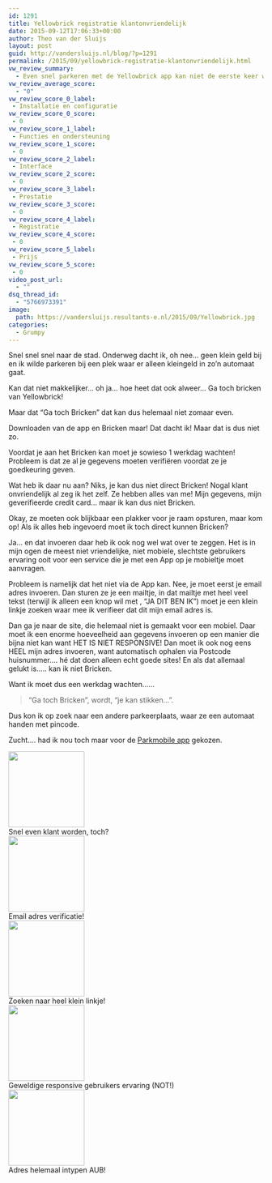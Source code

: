 ```yaml
---
id: 1291
title: Yellowbrick registratie klantonvriendelijk
date: 2015-09-12T17:06:33+00:00
author: Theo van der Sluijs
layout: post
guid: http://vandersluijs.nl/blog/?p=1291
permalink: /2015/09/yellowbrick-registratie-klantonvriendelijk.html
vw_review_summary:
  - Even snel parkeren met de Yellowbrick app kan niet de eerste keer want registratie is niet echt eenvoudig en duurt een werkdag! Niet gebruikt, dus ik kan dus geen punten geven!
vw_review_average_score:
  - "0"
vw_review_score_0_label:
 - Installatie en configuratie
vw_review_score_0_score:
 - 0
vw_review_score_1_label:
 - Functies en ondersteuning
vw_review_score_1_score:
 - 0
vw_review_score_2_label:
 - Interface
vw_review_score_2_score:
 - 0
vw_review_score_3_label:
 - Prestatie
vw_review_score_3_score:
 - 0
vw_review_score_4_label:
 - Registratie
vw_review_score_4_score:
 - 0
vw_review_score_5_label:
 - Prijs
vw_review_score_5_score:
 - 0
video_post_url:
  - ""
dsq_thread_id:
  - "5766973391"
image: 
  path: https://vandersluijs.resultants-e.nl/2015/09/Yellowbrick.jpg
categories:
  - Grumpy
---
```

Snel snel snel naar de stad. Onderweg dacht ik, oh nee… geen klein geld bij en ik wilde parkeren bij een plek waar er alleen kleingeld in zo’n automaat gaat.

Kan dat niet makkelijker… oh ja… hoe heet dat ook alweer… Ga toch bricken van Yellowbrick!

Maar dat &#8220;Ga toch Bricken&#8221; dat kan dus helemaal niet zomaar even.

<!--more-->

Downloaden van de app en Bricken maar! Dat dacht ik! Maar dat is dus niet zo.

Voordat je aan het Bricken kan moet je sowieso 1 werkdag wachten! Probleem is dat ze al je gegevens moeten verifiëren voordat ze je goedkeuring geven.

Wat heb ik daar nu aan? Niks, je kan dus niet direct Bricken! Nogal klant onvriendelijk al zeg ik het zelf. Ze hebben alles van me! Mijn gegevens, mijn geverifieerde credit card… maar ik kan dus niet Bricken.

Okay, ze moeten ook blijkbaar een plakker voor je raam opsturen, maar kom op! Als ik alles heb ingevoerd moet ik toch direct kunnen Bricken?

Ja… en dat invoeren daar heb ik ook nog wel wat over te zeggen. Het is in mijn ogen de meest niet vriendelijke, niet mobiele, slechtste gebruikers ervaring ooit voor een service die je met een App op je mobieltje moet aanvragen.

Probleem is namelijk dat het niet via de App kan. Nee, je moet eerst je email adres invoeren. Dan sturen ze je een mailtje, in dat mailtje met heel veel tekst (terwijl ik alleen een knop wil met , &#8220;JA DIT BEN IK&#8221;) moet je een klein linkje zoeken waar mee ik verifieer dat dit mijn email adres is.

Dan ga je naar de site, die helemaal niet is gemaakt voor een mobiel. Daar moet ik een enorme hoeveelheid aan gegevens invoeren op een manier die bijna niet kan want HET IS NIET RESPONSIVE! Dan moet ik ook nog eens HEEL mijn adres invoeren, want automatisch ophalen via Postcode huisnummer…. hé dat doen alleen echt goede sites! En als dat allemaal gelukt is….. kan ik niet Bricken.

Want ik moet dus een werkdag wachten……

> &#8220;Ga toch Bricken&#8221;, wordt, &#8220;je kan stikken…”.

Dus kon ik op zoek naar een andere parkeerplaats, waar ze een automaat handen met pincode.

Zucht…. had ik nou toch maar voor de <a href="http://www.parkmobile.nl/" target="_blank">Parkmobile app</a> gekozen.

<div id='gallery-8' class='gallery galleryid-1291 gallery-columns-3 gallery-size-thumbnail'>
    
  
  <div class='gallery-icon portrait'>
    <a href='https://www.vandersluijs.nl/blog/2015/09/yellowbrick-registratie-klantonvriendelijk.html/img_1206'><img width="150" height="150" src="https://vandersluijs.resultants-e.nl/2015/09/IMG_1206-150x150.jpg" class="attachment-thumbnail size-thumbnail" alt="" aria-describedby="gallery-8-1294" srcset="https://vandersluijs.resultants-e.nl/2015/09/IMG_1206-150x150.jpg 150w, https://vandersluijs.resultants-e.nl/2015/09/IMG_1206-65x65.jpg 65w" sizes="100vw" /></a>
  </div><figcaption class='wp-caption-text gallery-caption' id='gallery-8-1294'> Snel even klant worden, toch? </figcaption>   
  
  <div class='gallery-icon portrait'>
    <a href='https://www.vandersluijs.nl/blog/2015/09/yellowbrick-registratie-klantonvriendelijk.html/img_1207'><img width="150" height="150" src="https://vandersluijs.resultants-e.nl/2015/09/IMG_1207-150x150.jpg" class="attachment-thumbnail size-thumbnail" alt="" aria-describedby="gallery-8-1295" srcset="https://vandersluijs.resultants-e.nl/2015/09/IMG_1207-150x150.jpg 150w, https://vandersluijs.resultants-e.nl/2015/09/IMG_1207-65x65.jpg 65w" sizes="100vw" /></a>
  </div><figcaption class='wp-caption-text gallery-caption' id='gallery-8-1295'> Email adres verificatie! </figcaption>   
  
  <div class='gallery-icon portrait'>
    <a href='https://www.vandersluijs.nl/blog/2015/09/yellowbrick-registratie-klantonvriendelijk.html/img_1208'><img width="150" height="150" src="https://vandersluijs.resultants-e.nl/2015/09/IMG_1208-150x150.jpg" class="attachment-thumbnail size-thumbnail" alt="" aria-describedby="gallery-8-1296" srcset="https://vandersluijs.resultants-e.nl/2015/09/IMG_1208-150x150.jpg 150w, https://vandersluijs.resultants-e.nl/2015/09/IMG_1208-65x65.jpg 65w" sizes="100vw" /></a>
  </div><figcaption class='wp-caption-text gallery-caption' id='gallery-8-1296'> Zoeken naar heel klein linkje! </figcaption>   
  
  <div class='gallery-icon portrait'>
    <a href='https://www.vandersluijs.nl/blog/2015/09/yellowbrick-registratie-klantonvriendelijk.html/img_1209'><img width="150" height="150" src="https://vandersluijs.resultants-e.nl/2015/09/IMG_1209-150x150.jpg" class="attachment-thumbnail size-thumbnail" alt="" aria-describedby="gallery-8-1297" srcset="https://vandersluijs.resultants-e.nl/2015/09/IMG_1209-150x150.jpg 150w, https://vandersluijs.resultants-e.nl/2015/09/IMG_1209-65x65.jpg 65w" sizes="100vw" /></a>
  </div><figcaption class='wp-caption-text gallery-caption' id='gallery-8-1297'> Geweldige responsive gebruikers ervaring (NOT!) </figcaption>   
  
  <div class='gallery-icon portrait'>
    <a href='https://www.vandersluijs.nl/blog/2015/09/yellowbrick-registratie-klantonvriendelijk.html/img_1210'><img width="150" height="150" src="https://vandersluijs.resultants-e.nl/2015/09/IMG_1210-150x150.jpg" class="attachment-thumbnail size-thumbnail" alt="" aria-describedby="gallery-8-1298" srcset="https://vandersluijs.resultants-e.nl/2015/09/IMG_1210-150x150.jpg 150w, https://vandersluijs.resultants-e.nl/2015/09/IMG_1210-65x65.jpg 65w" sizes="100vw" /></a>
  </div><figcaption class='wp-caption-text gallery-caption' id='gallery-8-1298'> Adres helemaal intypen AUB! </figcaption> 
</div>